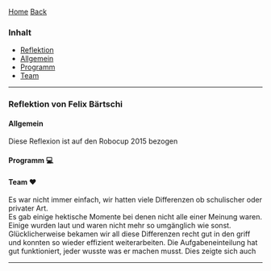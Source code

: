 [Home](home) [Back](Reflektionen)  

### Inhalt ###
- <a href="#r">Reflektion</a>
 - <a href="#a">Allgemein</a>
 - <a href="#p">Programm</a>
 - <a href="#p">Team</a>


----------

### <a name="r">Reflektion von Felix Bärtschi</a> ###

#### <a name="a">Allgemein </a> ####

Diese Reflexion ist auf den Robocup 2015 bezogen

#### <a name="p">Programm :computer: </a> ####



 

#### <a name="t">Team :hearts: </a> ####

Es war nicht immer einfach, wir hatten viele Differenzen ob schulischer oder privater Art.  
Es gab einige hektische Momente bei denen nicht alle einer Meinung waren. Einige wurden laut und waren nicht mehr so umgänglich wie sonst.  
Glücklicherweise bekamen wir all diese Differenzen recht gut in den griff und konnten so wieder effizient weiterarbeiten.
Die Aufgabeneinteilung hat gut funktioniert, jeder wusste was er machen musst. Dies zeigte sich auch 
 


----------